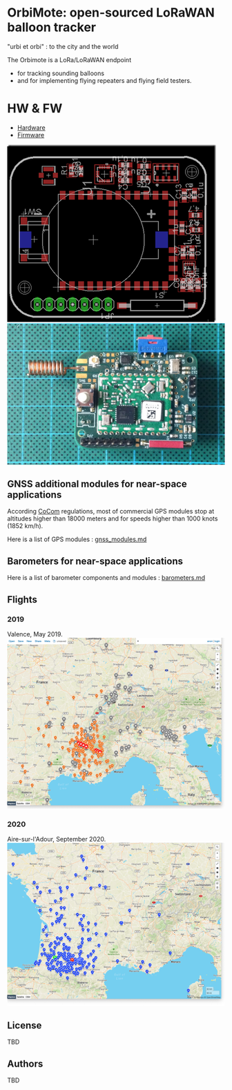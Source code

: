 # OrbiMote: open-sourced LoRaWAN balloon tracker

"urbi et orbi" : to the city and the world

The Orbimote is a LoRa/LoRaWAN endpoint
* for tracking sounding balloons
* and for implementing flying repeaters and flying field testers.

# HW & FW
* [Hardware](./hardware)
* [Firmware](./firmware)

![OrbiMote Schematic](./images/orbimote-design.png)
![OrbiMote](./images/orbimote.jpg)

## GNSS additional modules for near-space applications

According [CoCom](https://en.wikipedia.org/wiki/CoCom) regulations, most of commercial GPS modules stop at altitudes higher than 18000 meters and for speeds higher than 1000 knots (1852 km/h).

Here is a list of GPS modules : [gnss_modules.md](./gnss_modules.md)

## Barometers for near-space applications

Here is a list of barometer components and modules : [barometers.md](./barometers.md)

## Flights

### 2019
Valence, May 2019.
![Valence](./images/valence-balloon-liveobject+ttn-2019.png)
### 2020
Aire-sur-l'Adour, September 2020.
![Aire-sur-l'Adour](./images/cnes-balloon-liveobject-2020.png)

## License
TBD

## Authors
TBD
